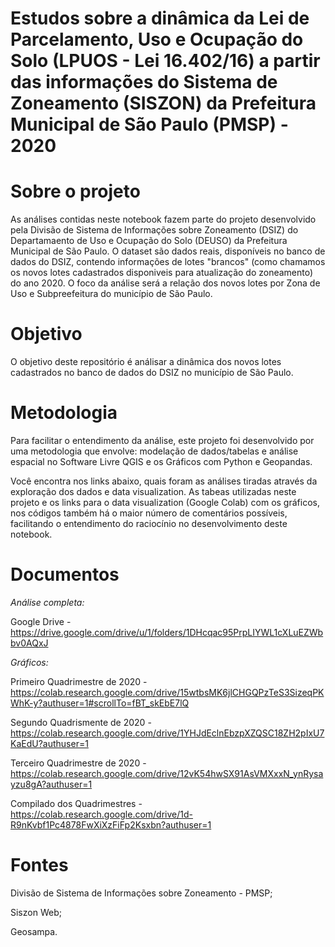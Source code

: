 # Estudos sobre a dinâmica da Lei de Parcelamento, Uso e Ocupação do Solo (LPUOS - Lei 16.402/16) a partir das informações do Sistema de Zoneamento (SISZON) da Prefeitura Municipal de São Paulo (PMSP) - 2020

# Sobre o projeto 

As análises contidas neste notebook fazem parte do projeto desenvolvido pela Divisão de Sistema de Informações sobre Zoneamento (DSIZ) do Departamaento de Uso e Ocupação do Solo (DEUSO) da Prefeitura Municipal de São Paulo. O dataset são dados reais, disponíveis no banco de dados do DSIZ, contendo informações de lotes "brancos" (como chamamos os novos lotes cadastrados disponiveis para atualização do zoneamento) do ano 2020. O foco da análise será a relação dos novos lotes por Zona de Uso e Subpreefeitura do município de São Paulo.

# Objetivo 
O objetivo deste repositório é análisar a dinâmica dos novos lotes cadastrados no banco de dados do DSIZ no município de São Paulo.


# Metodologia

Para facilitar o entendimento da análise, este projeto foi desenvolvido por uma metodologia que envolve: modelação de dados/tabelas e análise espacial no Software Livre QGIS e os Gráficos com Python e Geopandas.

Você encontra nos links abaixo, quais foram as análises tiradas através da exploração dos dados e data visualization. As tabeas utilizadas neste projeto e os links para o data visualization (Google Colab) com os gráficos, nos códigos também há o maior número de comentários possíveis, facilitando o entendimento do raciocínio no desenvolvimento deste notebook.

# Documentos 

*Análise completa:* 

Google Drive - https://drive.google.com/drive/u/1/folders/1DHcqac95PrpLIYWL1cXLuEZWbbv0AQxJ

*Gráficos:*

Primeiro Quadrimestre de 2020 - https://colab.research.google.com/drive/15wtbsMK6jlCHGQPzTeS3SizeqPKWhK-y?authuser=1#scrollTo=fBT_skEbE7lQ

Segundo Quadrismente de 2020 - https://colab.research.google.com/drive/1YHJdEclnEbzpXZQSC18ZH2pIxU7KaEdU?authuser=1

Terceiro Quadrimestre de 2020 - https://colab.research.google.com/drive/12vK54hwSX91AsVMXxxN_ynRysayzu8gA?authuser=1

Compilado dos Quadrimestres  - https://colab.research.google.com/drive/1d-R9nKvbf1Pc4878FwXiXzFiFp2Ksxbn?authuser=1



# Fontes 

Divisão de Sistema de Informações sobre Zoneamento - PMSP;

Siszon Web;

Geosampa.
